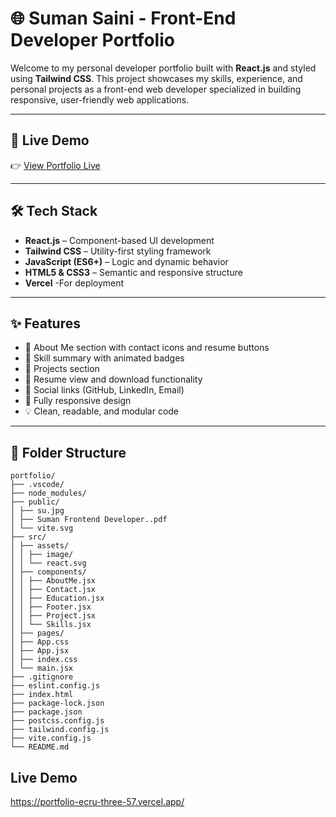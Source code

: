 # 🌐 Suman Saini - Front-End Developer Portfolio

Welcome to my personal developer portfolio built with **React.js** and styled using **Tailwind CSS**. This project showcases my skills, experience, and personal projects as a front-end web developer specialized in building responsive, user-friendly web applications.

---

## 🚀 Live Demo

👉 [View Portfolio Live](https://vercel.com/sainisus-projects/portfolio)


---

## 🛠️ Tech Stack

- **React.js** – Component-based UI development  
- **Tailwind CSS** – Utility-first styling framework  
- **JavaScript (ES6+)** – Logic and dynamic behavior  
- **HTML5 & CSS3** – Semantic and responsive structure   
- **Vercel** -For deployment 

---

## ✨ Features

- 👤 About Me section with contact icons and resume buttons  
- 🎨 Skill summary with animated badges  
- 📁 Projects section  
- 📄 Resume view and download functionality  
- 🔗 Social links (GitHub, LinkedIn, Email)  
- 📱 Fully responsive design  
- 💡 Clean, readable, and modular code  

---

## 📂 Folder Structure

<pre><code>portfolio/
├── .vscode/
├── node_modules/
├── public/
│ ├── su.jpg
│ ├── Suman Frontend Developer..pdf
│ └── vite.svg
├── src/
│ ├── assets/
│ │ ├── image/
│ │ └── react.svg
│ ├── components/
│ │ ├── AboutMe.jsx
│ │ ├── Contact.jsx
│ │ ├── Education.jsx
│ │ ├── Footer.jsx
│ │ ├── Project.jsx
│ │ └── Skills.jsx
│ ├── pages/
│ ├── App.css
│ ├── App.jsx
│ ├── index.css
│ └── main.jsx
├── .gitignore
├── eslint.config.js
├── index.html
├── package-lock.json
├── package.json
├── postcss.config.js
├── tailwind.config.js
├── vite.config.js
└── README.md</code></pre>

## Live Demo

https://portfolio-ecru-three-57.vercel.app/


